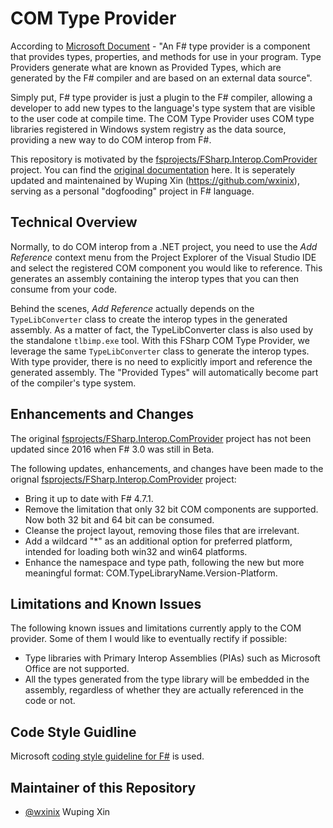 # COM Type Provider

According to [Microsoft Document](https://docs.microsoft.com/en-us/dotnet/fsharp/tutorials/type-providers/) - "An F# type provider is a component that provides types, properties, and methods for use in your program. Type Providers generate what are known as Provided Types, which are generated by the F# compiler and are based on an external data source". 

Simply put, F# type provider is just a plugin to the F# compiler, allowing a developer to add new types to the language's type system that are visible to the user code at compile time. The COM Type Provider uses COM type libraries registered in Windows system registry as the data source, providing a new way to do COM interop from F#.

This repository is motivated by the [fsprojects/FSharp.Interop.ComProvider](https://github.com/fsprojects/FSharp.Interop.ComProvider) project. You can find the [original documentation](http://fsprojects.github.io/FSharp.ComProvider/) here. It is seperately updated and maintenained by Wuping Xin (https://github.com/wxinix), serving as a personal "dogfooding" project in F# language.

## Technical Overview

Normally, to do COM interop from a .NET project, you need to use the _Add Reference_ context menu from the Project Explorer of the Visual Studio IDE and select the registered COM component you would like to reference. This generates an assembly containing the interop types that you can then consume from your code.

Behind the scenes, _Add Reference_ actually depends on the `TypeLibConverter` class to create the interop types in the generated assembly. As a matter of fact, the TypeLibConverter class is also used by the standalone `tlbimp.exe` tool. With this FSharp COM Type Provider, we leverage the same `TypeLibConverter` class  to generate the interop types. With type provider, there is no need to explicitly import and reference the generated assembly. The "Provided Types" will automatically become part of the compiler's type system.

## Enhancements and Changes

The original [fsprojects/FSharp.Interop.ComProvider](https://github.com/fsprojects/FSharp.Interop.ComProvider) project has not been updated since 2016 when F# 3.0 was still in Beta.

The following updates, enhancements, and changes have been made to the orignal [fsprojects/FSharp.Interop.ComProvider](https://github.com/fsprojects/FSharp.Interop.ComProvider) project:
- Bring it up to date with F# 4.7.1.
- Remove the limitation that only 32 bit COM components are supported. Now both 32 bit and 64 bit can be consumed.
- Cleanse the project layout, removing those files that are irrelevant.
- Add a wildcard "*" as an additional option for preferred platform, intended for loading both win32 and win64 platforms.
- Enhance the namespace and type path, following the new but more meaningful format: COM.TypeLibraryName.Version-Platform.

## Limitations and Known Issues

The following known issues and limitations currently apply to the COM provider.
Some of them I would like to eventually rectify if possible:

* Type libraries with Primary Interop Assemblies (PIAs) such as Microsoft Office are not supported.
* All the types generated from the type library will be embedded in the assembly, regardless of whether they are actually referenced in the code or not.

## Code Style Guidline

Microsoft [coding style guideline for F#](https://docs.microsoft.com/en-us/dotnet/fsharp/style-guide/formatting) is used.

## Maintainer of this Repository
- [@wxinix](https://github.com/wxinix)  Wuping Xin
